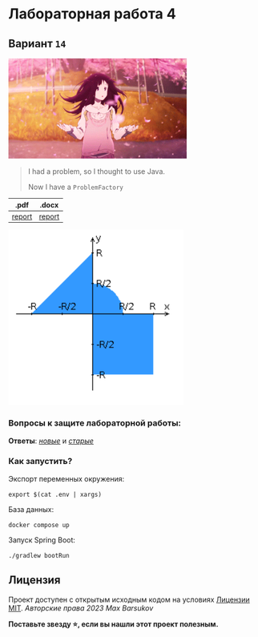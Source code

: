 # Лабораторная работа 4

## Вариант `14`

<img alt="anime" src="./.resources/anime.gif" height="200">

> I had a problem, so I thought to use Java.
> 
> Now I have a `ProblemFactory`

|.pdf|.docx|
|-|-|
| [report](./docs/report.pdf) | [report](./docs/report.docx) |


<img alt="Areas" src="./.resources/areas.png" height="350">


### Вопросы к защите лабораторной работы:

**Ответы**: [*новые*](https://github.com/EgorMIt/ITMO/blob/master/2%20-%20%D0%92%D0%B5%D0%B1-%D0%9F%D1%80%D0%BE%D0%B3%D1%80%D0%B0%D0%BC%D0%BC%D0%B8%D1%80%D0%BE%D0%B2%D0%B0%D0%BD%D0%B8%D0%B5/Lab4.md) и [*старые*](https://github.com/AppLoidx/Web-Development-Cheats/blob/master/itmo-university/labs/Lab4.md)


### Как запустить?

Экспорт переменных окружения:

    export $(cat .env | xargs)

База данных:

    docker compose up

Запуск Spring Boot:

    ./gradlew bootRun

## Лицензия <a name="license"></a>

Проект доступен с открытым исходным кодом на условиях [Лицензии MIT](https://opensource.org/licenses/MIT).
*Авторские права 2023 Max Barsukov*

**Поставьте звезду :star:, если вы нашли этот проект полезным.**
